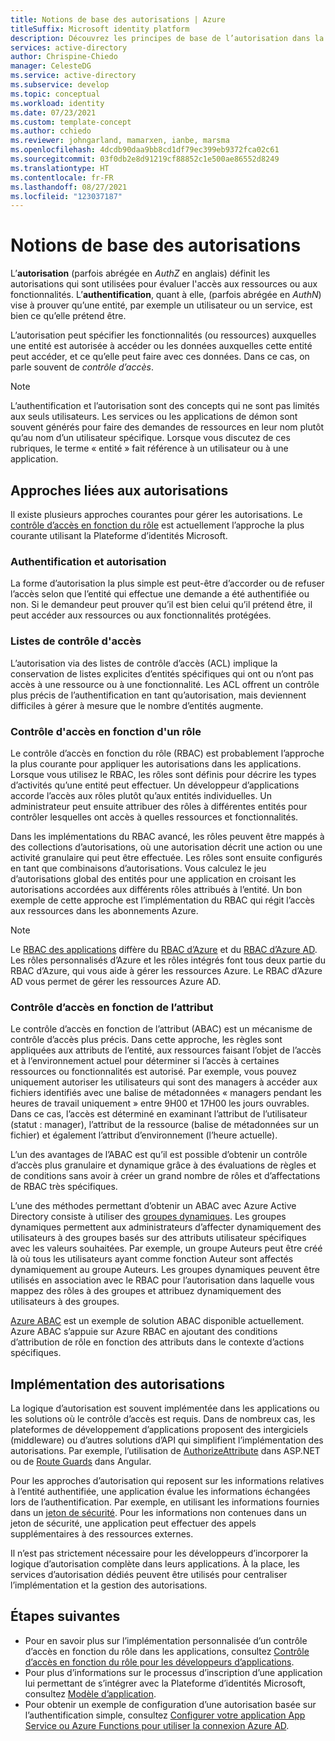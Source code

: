 ```yaml
---
title: Notions de base des autorisations | Azure
titleSuffix: Microsoft identity platform
description: Découvrez les principes de base de l’autorisation dans la Plateforme d’identités Microsoft.
services: active-directory
author: Chrispine-Chiedo
manager: CelesteDG
ms.service: active-directory
ms.subservice: develop
ms.topic: conceptual
ms.workload: identity
ms.date: 07/23/2021
ms.custom: template-concept
ms.author: cchiedo
ms.reviewer: johngarland, mamarxen, ianbe, marsma
ms.openlocfilehash: 4dcdb90daa9bb8cd1df79ec399eb9372fca02c61
ms.sourcegitcommit: 03f0db2e8d91219cf88852c1e500ae86552d8249
ms.translationtype: HT
ms.contentlocale: fr-FR
ms.lasthandoff: 08/27/2021
ms.locfileid: "123037187"
---
```

# <a name="authorization-basics"></a>Notions de base des autorisations

L’**autorisation** (parfois abrégée en *AuthZ* en anglais) définit les autorisations qui sont utilisées pour évaluer l'accès aux ressources ou aux fonctionnalités.  L’**authentification**, quant à elle, (parfois abrégée en *AuthN*) vise à prouver qu’une entité, par exemple un utilisateur ou un service, est bien ce qu’elle prétend être.

L’autorisation peut spécifier les fonctionnalités (ou ressources) auxquelles une entité est autorisée à accéder ou les données auxquelles cette entité peut accéder, et ce qu’elle peut faire avec ces données. Dans ce cas, on parle souvent de *contrôle d’accès*.

> [!NOTE]
> L’authentification et l’autorisation sont des concepts qui ne sont pas limités aux seuls utilisateurs. Les services ou les applications de démon sont souvent générés pour faire des demandes de ressources en leur nom plutôt qu’au nom d’un utilisateur spécifique. Lorsque vous discutez de ces rubriques, le terme « entité » fait référence à un utilisateur ou à une application.


## <a name="authorization-approaches"></a>Approches liées aux autorisations

Il existe plusieurs approches courantes pour gérer les autorisations. Le [contrôle d’accès en fonction du rôle](./custom-rbac-for-developers.md) est actuellement l’approche la plus courante utilisant la Plateforme d’identités Microsoft.


### <a name="authentication-as-authorization"></a>Authentification et autorisation 

La forme d’autorisation la plus simple est peut-être d’accorder ou de refuser l’accès selon que l’entité qui effectue une demande a été authentifiée ou non. Si le demandeur peut prouver qu’il est bien celui qu’il prétend être, il peut accéder aux ressources ou aux fonctionnalités protégées.

### <a name="access-control-lists"></a>Listes de contrôle d'accès

L’autorisation via des listes de contrôle d’accès (ACL) implique la conservation de listes explicites d’entités spécifiques qui ont ou n’ont pas accès à une ressource ou à une fonctionnalité. Les ACL offrent un contrôle plus précis de l’authentification en tant qu’autorisation, mais deviennent difficiles à gérer à mesure que le nombre d’entités augmente.

### <a name="role-based-access-control"></a>Contrôle d'accès en fonction d'un rôle 

Le contrôle d’accès en fonction du rôle (RBAC) est probablement l’approche la plus courante pour appliquer les autorisations dans les applications. Lorsque vous utilisez le RBAC, les rôles sont définis pour décrire les types d’activités qu’une entité peut effectuer. Un développeur d’applications accorde l’accès aux rôles plutôt qu’aux entités individuelles. Un administrateur peut ensuite attribuer des rôles à différentes entités pour contrôler lesquelles ont accès à quelles ressources et fonctionnalités.

Dans les implémentations du RBAC avancé, les rôles peuvent être mappés à des collections d’autorisations, où une autorisation décrit une action ou une activité granulaire qui peut être effectuée. Les rôles sont ensuite configurés en tant que combinaisons d’autorisations. Vous calculez le jeu d’autorisations global des entités pour une application en croisant les autorisations accordées aux différents rôles attribués à l’entité. Un bon exemple de cette approche est l’implémentation du RBAC qui régit l’accès aux ressources dans les abonnements Azure.

> [!NOTE]
> Le [RBAC des applications](./custom-rbac-for-developers.md) diffère du [RBAC d’Azure](/azure/role-based-access-control/overview) et du [RBAC d’Azure AD](../roles/custom-overview.md#understand-azure-ad-role-based-access-control). Les rôles personnalisés d’Azure et les rôles intégrés font tous deux partie du RBAC d’Azure, qui vous aide à gérer les ressources Azure. Le RBAC d’Azure AD vous permet de gérer les ressources Azure AD.

### <a name="attribute-based-access-control"></a>Contrôle d’accès en fonction de l’attribut 

Le contrôle d’accès en fonction de l’attribut (ABAC) est un mécanisme de contrôle d’accès plus précis. Dans cette approche, les règles sont appliquées aux attributs de l’entité, aux ressources faisant l’objet de l’accès et à l’environnement actuel pour déterminer si l’accès à certaines ressources ou fonctionnalités est autorisé. Par exemple, vous pouvez uniquement autoriser les utilisateurs qui sont des managers à accéder aux fichiers identifiés avec une balise de métadonnées « managers pendant les heures de travail uniquement » entre 9H00 et 17H00 les jours ouvrables. Dans ce cas, l’accès est déterminé en examinant l’attribut de l’utilisateur (statut : manager), l’attribut de la ressource (balise de métadonnées sur un fichier) et également l’attribut d’environnement (l’heure actuelle).

L’un des avantages de l’ABAC est qu’il est possible d’obtenir un contrôle d’accès plus granulaire et dynamique grâce à des évaluations de règles et de conditions sans avoir à créer un grand nombre de rôles et d’affectations de RBAC très spécifiques.

L’une des méthodes permettant d’obtenir un ABAC avec Azure Active Directory consiste à utiliser des [groupes dynamiques](../enterprise-users/groups-create-rule.md). Les groupes dynamiques permettent aux administrateurs d’affecter dynamiquement des utilisateurs à des groupes basés sur des attributs utilisateur spécifiques avec les valeurs souhaitées.  Par exemple, un groupe Auteurs peut être créé là où tous les utilisateurs ayant comme fonction Auteur sont affectés dynamiquement au groupe Auteurs.  Les groupes dynamiques peuvent être utilisés en association avec le RBAC pour l’autorisation dans laquelle vous mappez des rôles à des groupes et attribuez dynamiquement des utilisateurs à des groupes.

[Azure ABAC](../../role-based-access-control/conditions-overview.md) est un exemple de solution ABAC disponible actuellement. Azure ABAC s’appuie sur Azure RBAC en ajoutant des conditions d’attribution de rôle en fonction des attributs dans le contexte d’actions spécifiques. 

## <a name="implementing-authorization"></a>Implémentation des autorisations

La logique d’autorisation est souvent implémentée dans les applications ou les solutions où le contrôle d’accès est requis. Dans de nombreux cas, les plateformes de développement d’applications proposent des intergiciels (middleware) ou d’autres solutions d’API qui simplifient l’implémentation des autorisations. Par exemple, l’utilisation de [AuthorizeAttribute](/aspnet/core/security/authorization/simple?view=aspnetcore-5.0&preserve-view=true) dans ASP.NET ou de [Route Guards](./scenario-spa-sign-in.md?tabs=angular2#sign-in-with-a-pop-up-window) dans Angular.

Pour les approches d’autorisation qui reposent sur les informations relatives à l’entité authentifiée, une application évalue les informations échangées lors de l’authentification. Par exemple, en utilisant les informations fournies dans un [jeton de sécurité](./security-tokens.md). Pour les informations non contenues dans un jeton de sécurité, une application peut effectuer des appels supplémentaires à des ressources externes.

Il n’est pas strictement nécessaire pour les développeurs d’incorporer la logique d’autorisation complète dans leurs applications. À la place, les services d’autorisation dédiés peuvent être utilisés pour centraliser l’implémentation et la gestion des autorisations.


## <a name="next-steps"></a>Étapes suivantes

- Pour en savoir plus sur l’implémentation personnalisée d’un contrôle d’accès en fonction du rôle dans les applications, consultez [Contrôle d’accès en fonction du rôle pour les développeurs d’applications](./custom-rbac-for-developers.md).
- Pour plus d’informations sur le processus d’inscription d’une application lui permettant de s’intégrer avec la Plateforme d’identités Microsoft, consultez [Modèle d’application](./application-model.md).
- Pour obtenir un exemple de configuration d’une autorisation basée sur l’authentification simple, consultez [Configurer votre application App Service ou Azure Functions pour utiliser la connexion Azure AD](/azure/app-service/configure-authentication-provider-aad).
